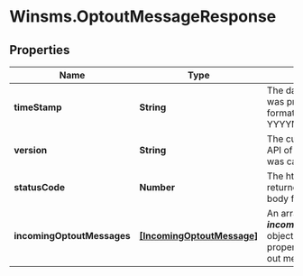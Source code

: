 # Winsms.OptoutMessageResponse

## Properties
Name | Type | Description | Notes
------------ | ------------- | ------------- | -------------
**timeStamp** | **String** | The date/time the request was processed, in the format YYYYMMDDhhmmssSSS | 
**version** | **String** | The current version of the API of the endpoint that was called | 
**statusCode** | **Number** | The http status code returned - reflected in the body for convenience | 
**incomingOptoutMessages** | [**[IncomingOptoutMessage]**](IncomingOptoutMessage.md) | An array of ***incomingOptoutMessage*** objects containing properties of each opt-out message received.  | 


